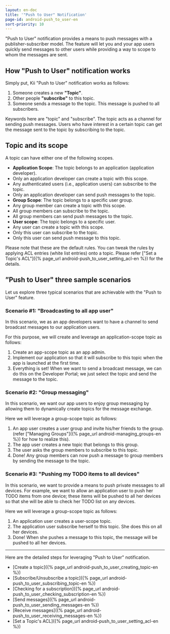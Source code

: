 ```yaml
---
layout: en-doc
title: '"Push to User" Notification'
page-id: android-push_to_user-en
sort-priority: 10
---
```

"Push to User" notification provides a means to push messages with a publisher-subscriber model.  The feature will let you and your app users quickly send messages to other users while providing a way to scope to whom the messages are sent.

## How "Push to User" notification works

Simply put, Kii "Push to User" notification works as follows:

1. Someone creates a new **"Topic"**.
2. Other people **"subscribe"** to this topic.
3. Someone sends a message to the topic.  This message is pushed to all subscribers.

Keywords here are "topic" and "subscribe".  The topic acts as a channel for sending push messages.  Users who have interest in a certain topic can get the message sent to the topic by subscribing to the topic.

## Topic and its scope

A topic can have either one of the following scopes.

* **Application Scope**: The topic belongs to an application (application developer).
 * Only an application developer can create a topic with this scope.
 * Any authenticated users (i.e., application users) can subscribe to the topic.
 * Only an application developer can send push messages to the topic.
* **Group Scope**: The topic belongs to a specific user group.
 * Any group member can create a topic with this scope.
 * All group members can subscribe to the topic.
 * All group members can send push messages to the topic.
* **User scope**: The topic belongs to a specific user.
 * Any user can create a topic with this scope.
 * Only this user can subscribe to the topic.
 * Only this user can send push message to this topic. 

Please note that these are the default rules.  You can tweak the rules by applying ACL entries (white list entries) onto a topic. Please refer ["Set a Topic's ACL"]({% page_url android-push_to_user_setting_acl-en %}) for the details.

## ”Push to User" three sample scenarios

Let us explore three typical scenarios that are achievable with the "Push to User" feature.

### Scenario #1: "Broadcasting to all app user"

In this scenario, we as an app developers want to have a channel to send broadcast messages to our application users.

For this purpose, we will create and leverage an application-scope topic as follows:

1. Create an app-scope topic as an app admin.
2. Implement our application so that it will subscribe to this topic when the app is launched at the first time.
3. Everything is set!  When we want to send a broadcast message, we can do this on the Developer Portal; we just select the topic and send the message to the topic.

### Scenario #2: "Group messaging"

In this scenario, we want our app users to enjoy group messaging by allowing them to dynamically create topics for the message exchange.

Here we will leverage a group-scope topic as follows:

1. An app user creates a user group and invite his/her friends to the group.
(refer ["Managing Groups"]({% page_url android-managing_groups-en %}) for how to realize this).
2. The app user creates a new topic that belongs to this group.
3. The user asks the group members to subscribe to this topic.
4. Done!  Any group members can now push a message to group members by sending the message to the topic.

### Scenario #3: "Pushing my TODO items to all devices"

In this scenario, we want to provide a means to push private messages to all devices. For example, we want to allow an application user to push her TODO items from one device; these items will be pushed to all her devices so that she will be able to check her TODO list on any devices.

Here we will leverage a group-scope topic as follows:

1. An application user creates a user-scope topic.
2. The application user subscribe herself to this topic. She does this on all her devices.
3. Done! When she pushes a message to this topic, the message will be pushed to all her devices.

<HR>

Here are the detailed steps for leveraging "Push to User" notification.

* [Create a topic]({% page_url android-push_to_user_creating_topic-en %})
* [Subscribe/Unsubscribe a topic]({% page_url android-push_to_user_subscribing_topic-en %})
* [Checking for a subscription]({% page_url android-push_to_user_checking_subscription-en %})
* [Send messages]({% page_url android-push_to_user_sending_messages-en %})
* [Receive messages]({% page_url android-push_to_user_receiving_messages-en %})
* [Set a Topic's ACL]({% page_url android-push_to_user_setting_acl-en %})
